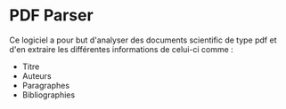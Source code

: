 # PDF Parser

Ce logiciel a pour but d'analyser des documents scientific de type pdf 
et d'en extraire les différentes informations de celui-ci comme :
- Titre
- Auteurs
- Paragraphes
- Bibliographies